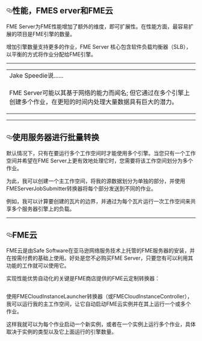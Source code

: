 
  <div id="readme" class="readme blob instapaper_body">
    <article class="markdown-body entry-content" itemprop="text"><h1><a id="user-content-performance-fme-server-and-fme-cloud" class="anchor" aria-hidden="true" href="https://github.com/safesoftware/FMETraining/blob/Desktop-Advanced-2018/DesktopAdvanced2WorkspaceDesign/2.18.FMEServerFMECloud.md#performance-fme-server-and-fme-cloud"><svg class="octicon octicon-link" viewBox="0 0 16 16" version="1.1" width="16" height="16" aria-hidden="true"><path fill-rule="evenodd" d="M4 9h1v1H4c-1.5 0-3-1.69-3-3.5S2.55 3 4 3h4c1.45 0 3 1.69 3 3.5 0 1.41-.91 2.72-2 3.25V8.59c.58-.45 1-1.27 1-2.09C10 5.22 8.98 4 8 4H4c-.98 0-2 1.22-2 2.5S3 9 4 9zm9-3h-1v1h1c1 0 2 1.22 2 2.5S13.98 12 13 12H9c-.98 0-2-1.22-2-2.5 0-.83.42-1.64 1-2.09V6.25c-1.09.53-2 1.84-2 3.25C6 11.31 7.55 13 9 13h4c1.45 0 3-1.69 3-3.5S14.5 6 13 6z"></path></svg></a><font style="vertical-align: inherit;"><font style="vertical-align: inherit;">性能，FMES erver和FME云</font></font></h1>
<p><font style="vertical-align: inherit;"><font style="vertical-align: inherit;">FME Server为FME性能增加了额外的维度，即可扩展性。</font><font style="vertical-align: inherit;">在性能方面，最容易扩展的项目是FME引擎的数量。</font></font></p>
<p><font style="vertical-align: inherit;"><font style="vertical-align: inherit;">增加引擎数量支持更多的作业，FME Server 核心包含软件负载均衡器（SLB），以平衡的方式将作业分配给FME引擎。</font></font></p>
<hr>
<table>
<tbody><tr>
<td>
<i></i><font style="vertical-align: inherit;"><font style="vertical-align: inherit;">
Jake Speedie说......
</font></font></td>
</tr>
<tr>
<td><font style="vertical-align: inherit;"><font style="vertical-align: inherit;">

FME Server可能以其基于网络的能力而闻名; </font><font style="vertical-align: inherit;">但它通过在多个引擎上创建多个作业，在更短的时间内处理大量数据具有巨大的潜力。

</font></font></td>
</tr>
</tbody></table>
<hr>
<h2><a id="user-content-using-server-for-bulk-translations" class="anchor" aria-hidden="true" href="https://github.com/safesoftware/FMETraining/blob/Desktop-Advanced-2018/DesktopAdvanced2WorkspaceDesign/2.18.FMEServerFMECloud.md#using-server-for-bulk-translations"><svg class="octicon octicon-link" viewBox="0 0 16 16" version="1.1" width="16" height="16" aria-hidden="true"><path fill-rule="evenodd" d="M4 9h1v1H4c-1.5 0-3-1.69-3-3.5S2.55 3 4 3h4c1.45 0 3 1.69 3 3.5 0 1.41-.91 2.72-2 3.25V8.59c.58-.45 1-1.27 1-2.09C10 5.22 8.98 4 8 4H4c-.98 0-2 1.22-2 2.5S3 9 4 9zm9-3h-1v1h1c1 0 2 1.22 2 2.5S13.98 12 13 12H9c-.98 0-2-1.22-2-2.5 0-.83.42-1.64 1-2.09V6.25c-1.09.53-2 1.84-2 3.25C6 11.31 7.55 13 9 13h4c1.45 0 3-1.69 3-3.5S14.5 6 13 6z"></path></svg></a><font style="vertical-align: inherit;"><font style="vertical-align: inherit;">使用服务器进行批量转换</font></font></h2>
<p><font style="vertical-align: inherit;"><font style="vertical-align: inherit;">默认情况下，只有在要运行多个工作空间时才能使用多个引擎。</font><font style="vertical-align: inherit;">当您只有一个工作空间并希望在FME Server上更有效地处理它时，您需要将该工作空间划分为多个作业。</font></font></p>
<p><font style="vertical-align: inherit;"><font style="vertical-align: inherit;">为此，我可以创建一个主工作空间，将我的源数据划分为单独的部分，并使用FMEServerJobSubmitter转换器将每个部分发送到不同的作业。</font></font></p>
<p><font style="vertical-align: inherit;"><font style="vertical-align: inherit;">例如，我可以计算要创建的瓦片的边界，并通过为每个瓦片运行一次工作空间来共享多个服务器引擎上的负载。</font></font></p>
<hr>
<h2><a id="user-content-fme-cloud" class="anchor" aria-hidden="true" href="https://github.com/safesoftware/FMETraining/blob/Desktop-Advanced-2018/DesktopAdvanced2WorkspaceDesign/2.18.FMEServerFMECloud.md#fme-cloud"><svg class="octicon octicon-link" viewBox="0 0 16 16" version="1.1" width="16" height="16" aria-hidden="true"><path fill-rule="evenodd" d="M4 9h1v1H4c-1.5 0-3-1.69-3-3.5S2.55 3 4 3h4c1.45 0 3 1.69 3 3.5 0 1.41-.91 2.72-2 3.25V8.59c.58-.45 1-1.27 1-2.09C10 5.22 8.98 4 8 4H4c-.98 0-2 1.22-2 2.5S3 9 4 9zm9-3h-1v1h1c1 0 2 1.22 2 2.5S13.98 12 13 12H9c-.98 0-2-1.22-2-2.5 0-.83.42-1.64 1-2.09V6.25c-1.09.53-2 1.84-2 3.25C6 11.31 7.55 13 9 13h4c1.45 0 3-1.69 3-3.5S14.5 6 13 6z"></path></svg></a><font style="vertical-align: inherit;"><font style="vertical-align: inherit;">FME云</font></font></h2>
<p><font style="vertical-align: inherit;"><font style="vertical-align: inherit;">FME云是由Safe Software在亚马逊网络服务技术上托管的FME服务器的安装，并在按需付费的基础上使用。</font><font style="vertical-align: inherit;">好处是您不必购买FME Server，只要您有可以利用其功能的工作就可以使用它。</font></font></p>
<p><font style="vertical-align: inherit;"><font style="vertical-align: inherit;">实现性能优势自动化的关键是FME商店提供的FME云定制转换器：</font></font></p>
<p><a target="_blank" href="https://github.com/safesoftware/FMETraining/blob/Desktop-Advanced-2018/DesktopAdvanced2WorkspaceDesign/Images/Img2.045.FMECloudTransformers.png"><img src="./Images/Img2.045.FMECloudTransformers.png" alt="" style="max-width:100%;"></a></p>
<p><font style="vertical-align: inherit;"><font style="vertical-align: inherit;">使用FMECloudInstanceLauncher转换器（或FMECloudInstanceController），我可以运行我的主工作空间，让它自动启动FME云实例并在其上运行一个或多个作业。</font></font></p>
<p><font style="vertical-align: inherit;"><font style="vertical-align: inherit;">这样我就可以为每个作业启动一个新实例，或者在一个实例上运行多个作业，具体取决于实例的类型以及它上面运行的引擎数量。</font></font></p>
</article>
</div></body></html>
